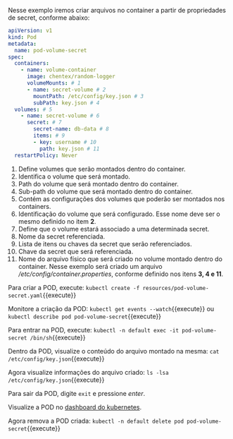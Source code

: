 Nesse exemplo iremos criar arquivos no container a partir de propriedades de secret, conforme abaixo:

```yaml
apiVersion: v1
kind: Pod
metadata:
  name: pod-volume-secret
spec:
  containers:
    - name: volume-container
      image: chentex/random-logger
      volumeMounts: # 1
      - name: secret-volume # 2
        mountPath: /etc/config/key.json # 3
        subPath: key.json # 4
  volumes: # 5
    - name: secret-volume # 6
      secret: # 7
        secret-name: db-data # 8
        items: # 9
        - key: username # 10
          path: key.json # 11
  restartPolicy: Never
```

1. Define volumes que serão montados dentro do container.
2. Identifica o volume que será montado.
3. Path do volume que será montado dentro do container.
4. Sub-path do volume que será montado dentro do container.
5. Contém as configurações dos volumes que poderão ser montados nos containers.
6. Identificação do volume que será configurado. Esse nome deve ser o mesmo definido no item **2**.
7. Define que o volume estará associado a uma determinada secret.
8. Nome da secret referenciada.
9. Lista de itens ou chaves da secret que serão referenciados.
10. Chave da secret que será referenciada.
11. Nome do arquivo físico que será criado no volume montado dentro do container. Nesse exemplo será criado um arquivo */etc/config/container.properties*, conforme definido nos itens **3, 4 e 11**.

Para criar a POD, execute: `kubectl create -f resources/pod-volume-secret.yaml`{{execute}}

Monitore a criação da POD:
`kubectl get events --watch`{{execute}} ou `kubectl describe pod pod-volume-secret`{{execute}}

Para entrar na POD, execute: `kubectl -n default exec -it pod-volume-secret /bin/sh`{{execute}}

Dentro da POD, visualize o conteúdo do arquivo montado na mesma: `cat /etc/config/key.json`{{execute}}

Agora visualize informações do arquivo criado: `ls -lsa /etc/config/key.json`{{execute}}

Para sair da POD, digite `exit` e pressione *enter*.

Visualize a POD no [dashboard do kubernetes](https://[[HOST_SUBDOMAIN]]-30000-[[KATACODA_HOST]].environments.katacoda.com/).

Agora remova a POD criada: `kubectl -n default delete pod pod-volume-secret`{{execute}}

